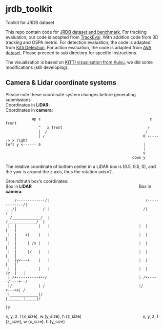 # jrdb_toolkit

Toolkit for JRDB dataset

This repo contain code for [JRDB dataset and benchmark](https://jrdb.erc.monash.edu/). For tracking evaluation, our code
is adapted from [TrackEval](https://github.com/JonathonLuiten/TrackEval). With addition code from 3D tracking and OSPA
metric. For detection evaluation, the code is adapted
from [Kitti Detection](http://www.cvlibs.net/datasets/kitti/eval_object.php). For action evaluation, the code is adapted
from [AVA dataset](https://research.google.com/ava/index.html). Please preceed to sub directory for specific
instructions.

The visualisation is based on [KITTI visualisation from Kuixu](https://github.com/kuixu/kitti_object_vis), we did some
modifications (still developing).

## Camera & Lidar coordinate systems

Please note these coordinate system changes before generating submissions  
Coordinates in __LiDAR__: &emsp;&emsp;&emsp;&emsp;&emsp;&emsp;&emsp;&emsp;&emsp;&emsp;&emsp;&emsp;&emsp;&emsp;&emsp;
&emsp;&emsp;&emsp;&emsp;&emsp; Coordinates in __camera__:

                up z                                                  z front                          
                   ^   x front                                       /                                  
                   |  /                                             /                          
                   | /                                             0 ------> x right                          
    left y <------ 0                                               |                          
                                                                   |      
                                                                   v      
                                                              down y      

The relative coordinate of bottom center in a LiDAR box is (0.5, 0.5, 0), and the yaw is around the z axis, thus the
rotation axis=2.

Groundtruth box's coordinates:  
Box in __LIDAR__ &emsp;&emsp;&emsp;&emsp;&emsp;&emsp;&emsp;&emsp;&emsp;&emsp;&emsp;&emsp;&emsp;&emsp;&emsp;
&emsp;&emsp;&emsp;&emsp; &emsp;&emsp;&emsp;&emsp;&emsp; Box in __camera__:

        /-------------/|                                            /-------------/|                                       
       /|            / |                                           /|            / |                                       
      /_____________/  |                                          /_____________/  |                                       
     |  |          |   |                                         |  |          |   |                                       
     |  |    z|    |   |                                         |  |          |   |                                       
     |  |     | /x |   |                                         |  |          |   |                                       
     |  |     |/   |   |                                         |  |          |   |                                       
     |  |y<---+    |   |                                         |  |          |   |                                       
     |  |          |   |                                         |  |      /z  |   |                                       
     | /+----------+--/                                          | /+-----/----+--/                                       
     |/            | /                                           |/      +--->x| /                                         
     |_____________|/                                            |_______|_____|/                                          
                                                                         |y

x, y, z, l (x_size), w (y_size), h (z_size) &emsp; &emsp; &emsp; &emsp; &emsp; &emsp; &emsp; &emsp; &emsp; &emsp; &emsp;
x, y, z, l (z_size), w (x_size), h (y_size)